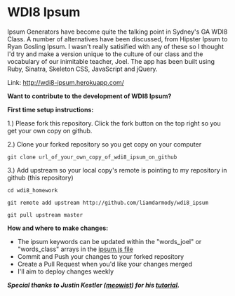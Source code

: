 WDI8 Ipsum
==============

Ipsum Generators have become quite the talking point in Sydney's GA WDI8 Class. A number of alternatives have been discussed, from Hipster Ipsum to Ryan Gosling Ipsum. I wasn't really satisified with any of these so I thought I'd try and make a version unique to the culture of our class and the vocabulary of our inimitable teacher, Joel. The app has been built using Ruby, Sinatra, Skeleton CSS, JavaScript and jQuery.

Link: http://wdi8-ipsum.herokuapp.com/

**Want to contribute to the development of WDI8 Ipsum?**

**First time setup instructions:**

1.) Please fork this repository. Click the fork button on the top right so you get your own copy on github.

2.) Clone your forked repository so you get copy on your computer

`git clone url_of_your_own_copy_of_wdi8_ipsum_on_github`

3.) Add upstream so your local copy's remote is pointing to my repository in github (this repository)

`cd wdi8_homework`  

`git remote add upstream http://github.com/liamdarmody/wdi8_ipsum`

`git pull upstream master`

**How and where to make changes:**

- The ipsum keywords can be updated within the "words_joel" or "words_class" arrays in the [ipsum.js file](https://github.com/liamdarmody/wdi8_ipsum/blob/master/public/js/ipsum.js)
- Commit and Push your changes to your forked repository
- Create a Pull Request when you'd like your changes merged
- I'll aim to deploy changes weekly

***Special thanks to Justin Kestler ([meowist](https://github.com/meowist)) for his [tutorial](http://meowist.github.io/blog/2013/03/10/how-to-create-a-simple-lorem-ipsum-generator-with-javascript-and-jquery/).***